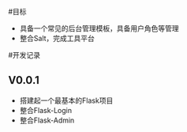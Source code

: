 #目标

* 具备一个常见的后台管理模板，具备用户角色等管理
* 整合Salt，完成工具平台

#开发记录

## V0.0.1

* 搭建起一个最基本的Flask项目
* 整合Flask-Login
* 整合Flask-Admin
